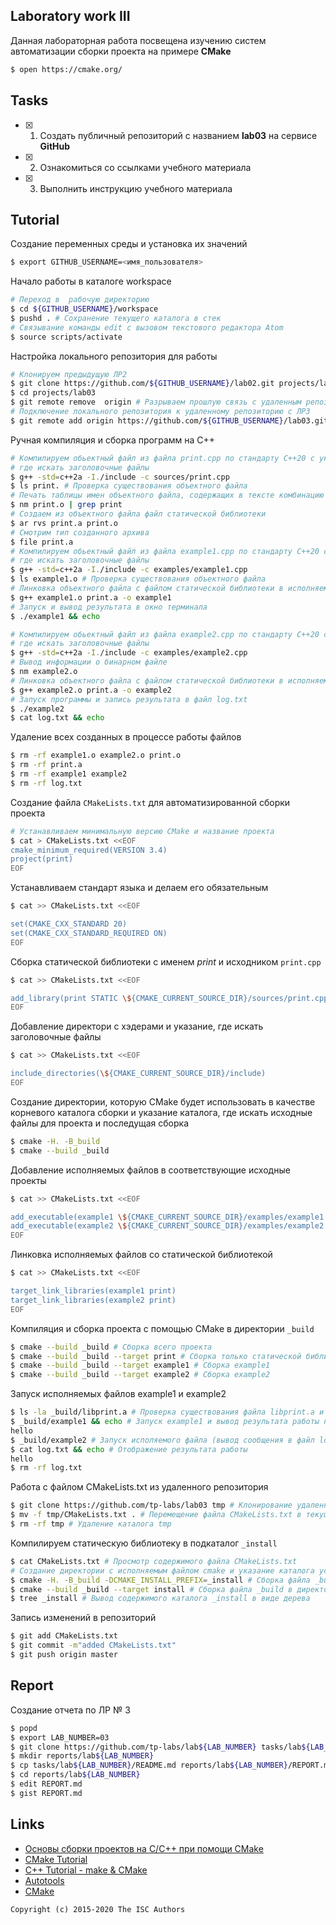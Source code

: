 ## Laboratory work III

Данная лабораторная работа посвещена изучению систем автоматизации сборки проекта на примере **CMake**

```sh
$ open https://cmake.org/
```

## Tasks

- [x] 1. Создать публичный репозиторий с названием **lab03** на сервисе **GitHub**
- [x] 2. Ознакомиться со ссылками учебного материала
- [x] 3. Выполнить инструкцию учебного материала

## Tutorial
Создание переменных среды и установка их значений
```sh
$ export GITHUB_USERNAME=<имя_пользователя>
```
Начало работы в каталоге workspace
```sh
# Переход в  рабочую директорию
$ cd ${GITHUB_USERNAME}/workspace
$ pushd . # Сохранение текущего каталога в стек
# Cвязывание команды edit с вызовом текстового редактора Atom
$ source scripts/activate
```
Настройка локального репозитория для работы
```sh
# Клонируем предыдущую ЛР2
$ git clone https://github.com/${GITHUB_USERNAME}/lab02.git projects/lab03
$ cd projects/lab03
$ git remote remove  origin # Разрываем прошлую связь с удаленным репозиторием с ЛР2
# Подключение локального репозитория к удаленному репозиторию с ЛР3
$ git remote add origin https://github.com/${GITHUB_USERNAME}/lab03.git
```
Ручная компиляция и сборка программ на С++
```sh
# Компилируем обьектный файл из файла print.cpp по стандарту С++20 с указанием,
# где искать заголовочные файлы
$ g++ -std=c++2a -I./include -c sources/print.cpp
$ ls print. # Проверка существования объектного файла
# Печать таблицы имен объектного файла, содержащих в тексте комбинацию print
$ nm print.o | grep print
# Создаем из объектного файла файл статической библиотеки
$ ar rvs print.a print.o
# Смотрим тип созданного архива
$ file print.a
# Компилируем обьектный файл из файла example1.cpp по стандарту С++20 с указанием,
# где искать заголовочные файлы
$ g++ -std=c++2a -I./include -c examples/example1.cpp
$ ls example1.o # Проверка существования объектного файла
# Линковка объектного файла с файлом статической библиотеки в исполняемый файл
$ g++ example1.o print.a -o example1
# Запуск и вывод результата в окно терминала
$ ./example1 && echo
```

```sh
# Компилируем обьектный файл из файла example2.cpp по стандарту С++20 с указанием,
# где искать заголовочные файлы
$ g++ -std=c++2a -I./include -c examples/example2.cpp
# Вывод информации о бинарном файле
$ nm example2.o
# Линковка объектного файла с файлом статической библиотеки в исполняемый файл
$ g++ example2.o print.a -o example2
# Запуск программы и запись результата в файл log.txt
$ ./example2
$ cat log.txt && echo
```
Удаление всех созданных в процессе работы файлов
```sh
$ rm -rf example1.o example2.o print.o
$ rm -rf print.a
$ rm -rf example1 example2
$ rm -rf log.txt
```
Создание файла `CMakeLists.txt` для автоматизированной сборки проекта
```sh
# Устанавливаем минимальную версию CMake и название проекта
$ cat > CMakeLists.txt <<EOF
cmake_minimum_required(VERSION 3.4)
project(print)
EOF
```
Устанавливаем стандарт языка и делаем его обязательным
```sh
$ cat >> CMakeLists.txt <<EOF

set(CMAKE_CXX_STANDARD 20)
set(CMAKE_CXX_STANDARD_REQUIRED ON)
EOF
```
Сборка статической библиотеки с именем _print_ и исходником `print.cpp`
```sh
$ cat >> CMakeLists.txt <<EOF

add_library(print STATIC \${CMAKE_CURRENT_SOURCE_DIR}/sources/print.cpp)
EOF
```
Добавление директори с хэдерами и указание, где искать заголовочные файлы
```sh
$ cat >> CMakeLists.txt <<EOF

include_directories(\${CMAKE_CURRENT_SOURCE_DIR}/include)
EOF
```
Создание директории, которую CMake будет использовать в качестве корневого каталога сборки и указание каталога, где искать исходные файлы для проекта и последущая сборка
```sh
$ cmake -H. -B_build
$ cmake --build _build
```
Добавление исполняемых файлов в соответствующие исходные проекты
```sh
$ cat >> CMakeLists.txt <<EOF

add_executable(example1 \${CMAKE_CURRENT_SOURCE_DIR}/examples/example1.cpp)
add_executable(example2 \${CMAKE_CURRENT_SOURCE_DIR}/examples/example2.cpp)
EOF
```
Линковка исполняемых файлов со статической библиотекой
```sh
$ cat >> CMakeLists.txt <<EOF

target_link_libraries(example1 print)
target_link_libraries(example2 print)
EOF
```
Компиляция и сборка проекта с помощью CMake в директории `_build`
```sh
$ cmake --build _build # Сборка всего проекта
$ cmake --build _build --target print # Сборка только статической библиотеки
$ cmake --build _build --target example1 # Сборка example1
$ cmake --build _build --target example2 # Сборка example2
```
Запуск исполняемых файлов example1 и example2
```sh
$ ls -la _build/libprint.a # Проверка существования файла libprint.a и вывод информации о нём
$ _build/example1 && echo # Запуск example1 и вывод результата работы на экран
hello
$ _build/example2 # Запуск исполяемого файла (вывод сообщения в файл log.txt)
$ cat log.txt && echo # Отображение результата работы 
hello
$ rm -rf log.txt
```
Работа с файлом CMakeLists.txt из удаленного репозитория
```sh
$ git clone https://github.com/tp-labs/lab03 tmp # Клонирование удаленного репозитория в директорию
$ mv -f tmp/CMakeLists.txt . # Перемещение файла CMakeLists.txt в текущий каталог
$ rm -rf tmp # Удаление каталога tmp
```
Компилируем статическую библиотеку в подкаталог `_install`
```sh
$ cat CMakeLists.txt # Просмотр содержимого файла CMakeLists.txt
# Создание директории с исполняемым файлом cmake и указание каталога установки.
$ cmake -H. -B_build -DCMAKE_INSTALL_PREFIX=_install # Сборка файла _build в директорию install
$ cmake --build _build --target install # Сборка файла _build в директорию install
$ tree _install # Вывод содержимого каталога _install в виде дерева
```
Запись изменений в репозиторий
```sh
$ git add CMakeLists.txt
$ git commit -m"added CMakeLists.txt"
$ git push origin master
```

## Report
Создание отчета по ЛР № 3
```sh
$ popd
$ export LAB_NUMBER=03
$ git clone https://github.com/tp-labs/lab${LAB_NUMBER} tasks/lab${LAB_NUMBER}
$ mkdir reports/lab${LAB_NUMBER}
$ cp tasks/lab${LAB_NUMBER}/README.md reports/lab${LAB_NUMBER}/REPORT.md
$ cd reports/lab${LAB_NUMBER}
$ edit REPORT.md
$ gist REPORT.md
```
## Links
- [Основы сборки проектов на С/C++ при помощи CMake](https://eax.me/cmake/)
- [CMake Tutorial](http://neerc.ifmo.ru/wiki/index.php?title=CMake_Tutorial)
- [C++ Tutorial - make & CMake](https://www.bogotobogo.com/cplusplus/make.php)
- [Autotools](http://www.gnu.org/software/automake/manual/html_node/Autotools-Introduction.html)
- [CMake](https://cgold.readthedocs.io/en/latest/index.html)

```
Copyright (c) 2015-2020 The ISC Authors
```
